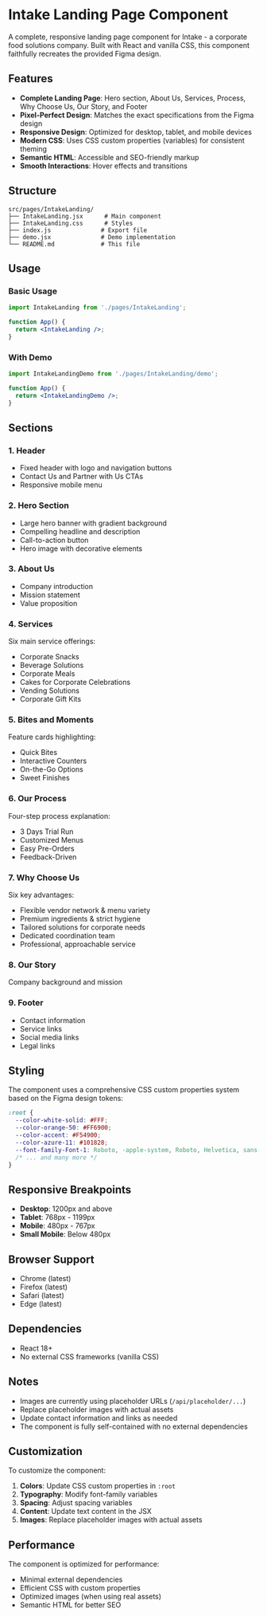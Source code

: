 # Intake Landing Page Component

A complete, responsive landing page component for Intake - a corporate food solutions company. Built with React and vanilla CSS, this component faithfully recreates the provided Figma design.

## Features

- **Complete Landing Page**: Hero section, About Us, Services, Process, Why Choose Us, Our Story, and Footer
- **Pixel-Perfect Design**: Matches the exact specifications from the Figma design
- **Responsive Design**: Optimized for desktop, tablet, and mobile devices
- **Modern CSS**: Uses CSS custom properties (variables) for consistent theming
- **Semantic HTML**: Accessible and SEO-friendly markup
- **Smooth Interactions**: Hover effects and transitions

## Structure

```
src/pages/IntakeLanding/
├── IntakeLanding.jsx      # Main component
├── IntakeLanding.css      # Styles
├── index.js              # Export file
├── demo.jsx              # Demo implementation
└── README.md             # This file
```

## Usage

### Basic Usage

```jsx
import IntakeLanding from './pages/IntakeLanding';

function App() {
  return <IntakeLanding />;
}
```

### With Demo

```jsx
import IntakeLandingDemo from './pages/IntakeLanding/demo';

function App() {
  return <IntakeLandingDemo />;
}
```

## Sections

### 1. Header
- Fixed header with logo and navigation buttons
- Contact Us and Partner with Us CTAs
- Responsive mobile menu

### 2. Hero Section
- Large hero banner with gradient background
- Compelling headline and description
- Call-to-action button
- Hero image with decorative elements

### 3. About Us
- Company introduction
- Mission statement
- Value proposition

### 4. Services
Six main service offerings:
- Corporate Snacks
- Beverage Solutions
- Corporate Meals
- Cakes for Corporate Celebrations
- Vending Solutions
- Corporate Gift Kits

### 5. Bites and Moments
Feature cards highlighting:
- Quick Bites
- Interactive Counters
- On-the-Go Options
- Sweet Finishes

### 6. Our Process
Four-step process explanation:
- 3 Days Trial Run
- Customized Menus
- Easy Pre-Orders
- Feedback-Driven

### 7. Why Choose Us
Six key advantages:
- Flexible vendor network & menu variety
- Premium ingredients & strict hygiene
- Tailored solutions for corporate needs
- Dedicated coordination team
- Professional, approachable service

### 8. Our Story
Company background and mission

### 9. Footer
- Contact information
- Service links
- Social media links
- Legal links

## Styling

The component uses a comprehensive CSS custom properties system based on the Figma design tokens:

```css
:root {
  --color-white-solid: #FFF;
  --color-orange-50: #FF6900;
  --color-accent: #F54900;
  --color-azure-11: #101828;
  --font-family-Font-1: Roboto, -apple-system, Roboto, Helvetica, sans-serif;
  /* ... and many more */
}
```

## Responsive Breakpoints

- **Desktop**: 1200px and above
- **Tablet**: 768px - 1199px
- **Mobile**: 480px - 767px
- **Small Mobile**: Below 480px

## Browser Support

- Chrome (latest)
- Firefox (latest)
- Safari (latest)
- Edge (latest)

## Dependencies

- React 18+
- No external CSS frameworks (vanilla CSS)

## Notes

- Images are currently using placeholder URLs (`/api/placeholder/...`)
- Replace placeholder images with actual assets
- Update contact information and links as needed
- The component is fully self-contained with no external dependencies

## Customization

To customize the component:

1. **Colors**: Update CSS custom properties in `:root`
2. **Typography**: Modify font-family variables
3. **Spacing**: Adjust spacing variables
4. **Content**: Update text content in the JSX
5. **Images**: Replace placeholder images with actual assets

## Performance

The component is optimized for performance:
- Minimal external dependencies
- Efficient CSS with custom properties
- Optimized images (when using real assets)
- Semantic HTML for better SEO
